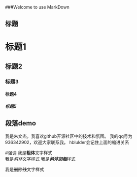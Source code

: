 ###Welcome to use MarkDown

## 标题  



# 标题1  
## 标题2 
### 标题3  
#### 标题4  
##### 标题5  

## 段落demo  

我是朱文杰，我喜欢github开源社区中的技术和氛围。
    我的qq号为936342902，欢迎大家联系我。
    hblulder会记住上面的缩进关系

#强调
我是**粗体**文字样式  
我是*斜体*文字样式
我是***斜体加粗***样式  

我是~~删除线~~文字样式


